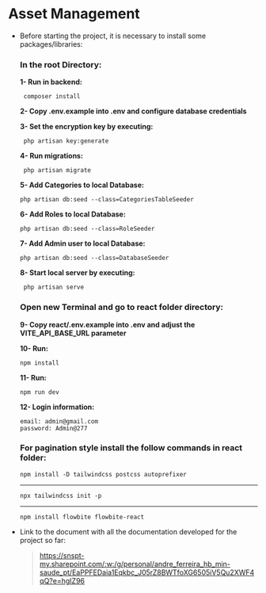 # Asset Management

-   Before starting the project, it is necessary to install some packages/libraries:

    ### In the root Directory:
    
       **1- Run in backend:**

         composer install
        
      **2- Copy .env.example into .env and configure database credentials**

      **3- Set the encryption key by executing:**

         php artisan key:generate

       **4- Run migrations:**

         php artisan migrate
         
      **5- Add Categories to local Database:**
      
        php artisan db:seed --class=CategoriesTableSeeder
        
      **6- Add Roles to local Database:**
      
        php artisan db:seed --class=RoleSeeder
         
       **7- Add Admin user to local Database:**
       
        php artisan db:seed --class=DatabaseSeeder

       **8- Start local server by executing:**

         php artisan serve
        
        

    ### Open new Terminal and go to **react** folder directory:
    
     **9- Copy react/.env.example into .env and adjust the VITE_API_BASE_URL parameter**

     **10- Run:**

        npm install
    
     **11- Run:**

        npm run dev
        
     **12- Login information:**
     
        email: admin@gmail.com
        password: Admin@277
      
     ### **For pagination style install the follow commands in react folder:**

        npm install -D tailwindcss postcss autoprefixer
     ______________________________________________________

        npx tailwindcss init -p
     ______________________________________________________

        npm install flowbite flowbite-react


-   Link to the document with all the documentation developed for the project so far:
    > https://snspt-my.sharepoint.com/:w:/g/personal/andre_ferreira_hb_min-saude_pt/EaPPFEDaia1Eqkbc_J05rZ8BWTfoXG6505iV5Qu2XWF4qQ?e=hgIZ96
